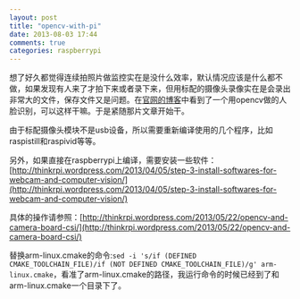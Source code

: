 ```yaml
---
layout: post
title: "opencv-with-pi"
date: 2013-08-03 17:44
comments: true
categories: raspberrypi
---
```


想了好久都觉得连续拍照片做监控实在是没什么效率，默认情况应该是什么都不做，如果发现有人来了才拍下来或者录下来，但用标配的摄像头录像实在是会录出非常大的文件，保存文件又是问题。在[官网的博客](http://www.raspberrypi.org/archives/4207)中看到了一个用opencv做的人脸识别，可以这样干嘛。于是紧随那片文章开始干。

由于标配摄像头模块不是usb设备，所以需要重新编译使用的几个程序，比如raspistill和raspivid等等。

另外，如果直接在raspberrypi上编译，需要安装一些软件：[http://thinkrpi.wordpress.com/2013/04/05/step-3-install-softwares-for-webcam-and-computer-vision/](http://thinkrpi.wordpress.com/2013/04/05/step-3-install-softwares-for-webcam-and-computer-vision/)

具体的操作请参照：[http://thinkrpi.wordpress.com/2013/05/22/opencv-and-camera-board-csi/](http://thinkrpi.wordpress.com/2013/05/22/opencv-and-camera-board-csi/)

替换arm-linux.cmake的命令:`sed -i 's/if (DEFINED CMAKE_TOOLCHAIN_FILE)/if (NOT DEFINED CMAKE_TOOLCHAIN_FILE)/g' arm-linux.cmake`，看准了arm-linux.cmake的路径，我运行命令的时候已经到了和arm-linux.cmake一个目录下了。